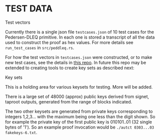 TEST DATA
=======

Test vectors

Currently there is a single json file `testcases.json` of 10 test cases for the Pedersen-DLEQ primitive. In each one is stored a transcript of all the data used to construct the proof as hex values. For more details see `run_test_cases` in `src/peddleq.rs`.

For how the test vectors in `testcases.json` were constructed, or to make new test cases, see the details in [this repo](https://github.com/AdamISz/aut-ct-test-cases). In future this repo may be extended to creating tools to create key sets as described next:

Key sets

This is a holding area for various keysets for testing. More will be added.

There is a large set of 48000 (approx) public keys derived from signet, taproot outputs, generated from the range of blocks indicated.

The two other keysets are generated from private keys corresponding to integers 1,2,3... with the maximum being one less than the digit shown. So for example the private key of the first public key is 010101..01 (32 single bytes of '1'). So an example proof invocation would be `./autct 0303...03 fakekeys-6.txt`.

